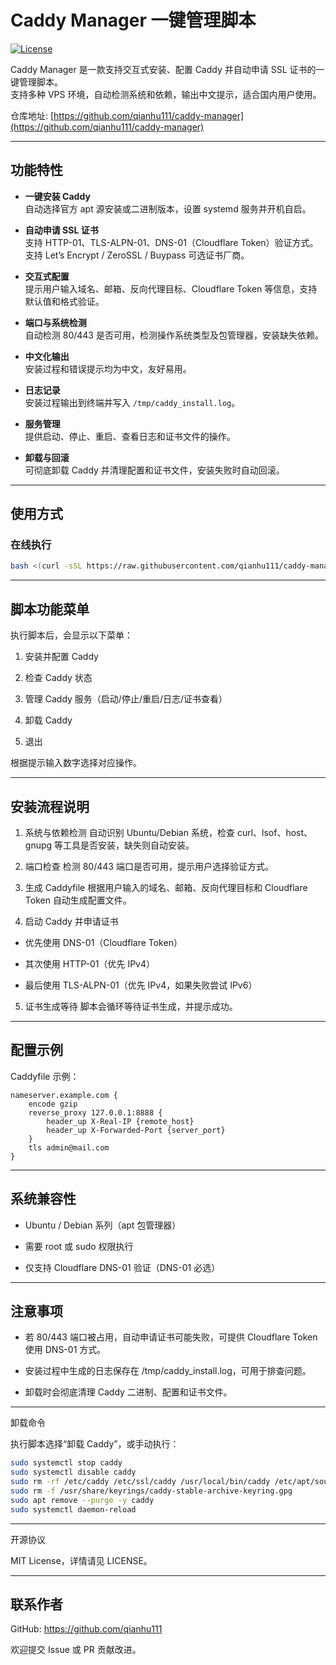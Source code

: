 # Caddy Manager 一键管理脚本

[![License](https://img.shields.io/badge/License-MIT-blue.svg)](LICENSE)

Caddy Manager 是一款支持交互式安装、配置 Caddy 并自动申请 SSL 证书的一键管理脚本。  
支持多种 VPS 环境，自动检测系统和依赖，输出中文提示，适合国内用户使用。

仓库地址: [https://github.com/qianhu111/caddy-manager](https://github.com/qianhu111/caddy-manager)

---

## 功能特性

- **一键安装 Caddy**  
  自动选择官方 apt 源安装或二进制版本，设置 systemd 服务并开机自启。

- **自动申请 SSL 证书**  
  支持 HTTP-01、TLS-ALPN-01、DNS-01（Cloudflare Token）验证方式。  
  支持 Let’s Encrypt / ZeroSSL / Buypass 可选证书厂商。  

- **交互式配置**  
  提示用户输入域名、邮箱、反向代理目标、Cloudflare Token 等信息，支持默认值和格式验证。

- **端口与系统检测**  
  自动检测 80/443 是否可用，检测操作系统类型及包管理器，安装缺失依赖。

- **中文化输出**  
  安装过程和错误提示均为中文，友好易用。

- **日志记录**  
  安装过程输出到终端并写入 `/tmp/caddy_install.log`。

- **服务管理**  
  提供启动、停止、重启、查看日志和证书文件的操作。

- **卸载与回滚**  
  可彻底卸载 Caddy 并清理配置和证书文件，安装失败时自动回滚。

---

## 使用方式

### 在线执行

```bash
bash <(curl -sSL https://raw.githubusercontent.com/qianhu111/caddy-manager/main/caddy-install.sh)
```

---

## 脚本功能菜单

执行脚本后，会显示以下菜单：

1. 安装并配置 Caddy

2. 检查 Caddy 状态

3. 管理 Caddy 服务（启动/停止/重启/日志/证书查看）

4. 卸载 Caddy

5. 退出

根据提示输入数字选择对应操作。

---

## 安装流程说明

1. 系统与依赖检测
  自动识别 Ubuntu/Debian 系统，检查 curl、lsof、host、gnupg 等工具是否安装，缺失则自动安装。

2. 端口检查
  检测 80/443 端口是否可用，提示用户选择验证方式。

3. 生成 Caddyfile
  根据用户输入的域名、邮箱、反向代理目标和 Cloudflare Token 自动生成配置文件。

4. 启动 Caddy 并申请证书

  * 优先使用 DNS-01（Cloudflare Token）

  * 其次使用 HTTP-01（优先 IPv4）

  * 最后使用 TLS-ALPN-01（优先 IPv4，如果失败尝试 IPv6）

5. 证书生成等待
  脚本会循环等待证书生成，并提示成功。

---

## 配置示例

Caddyfile 示例：

```caddyfile
nameserver.example.com {
    encode gzip
    reverse_proxy 127.0.0.1:8888 {
        header_up X-Real-IP {remote_host}
        header_up X-Forwarded-Port {server_port}
    }
    tls admin@mail.com
}
```

---

## 系统兼容性

* Ubuntu / Debian 系列（apt 包管理器）

* 需要 root 或 sudo 权限执行

* 仅支持 Cloudflare DNS-01 验证（DNS-01 必选）

---

## 注意事项

* 若 80/443 端口被占用，自动申请证书可能失败，可提供 Cloudflare Token 使用 DNS-01 方式。

* 安装过程中生成的日志保存在 /tmp/caddy_install.log，可用于排查问题。

* 卸载时会彻底清理 Caddy 二进制、配置和证书文件。

---

卸载命令

执行脚本选择“卸载 Caddy”，或手动执行：

```bash
sudo systemctl stop caddy
sudo systemctl disable caddy
sudo rm -rf /etc/caddy /etc/ssl/caddy /usr/local/bin/caddy /etc/apt/sources.list.d/caddy-stable.list
sudo rm -f /usr/share/keyrings/caddy-stable-archive-keyring.gpg
sudo apt remove --purge -y caddy
sudo systemctl daemon-reload
```

---

开源协议

MIT License，详情请见 LICENSE。

---

## 联系作者

GitHub: https://github.com/qianhu111

欢迎提交 Issue 或 PR 贡献改进。
